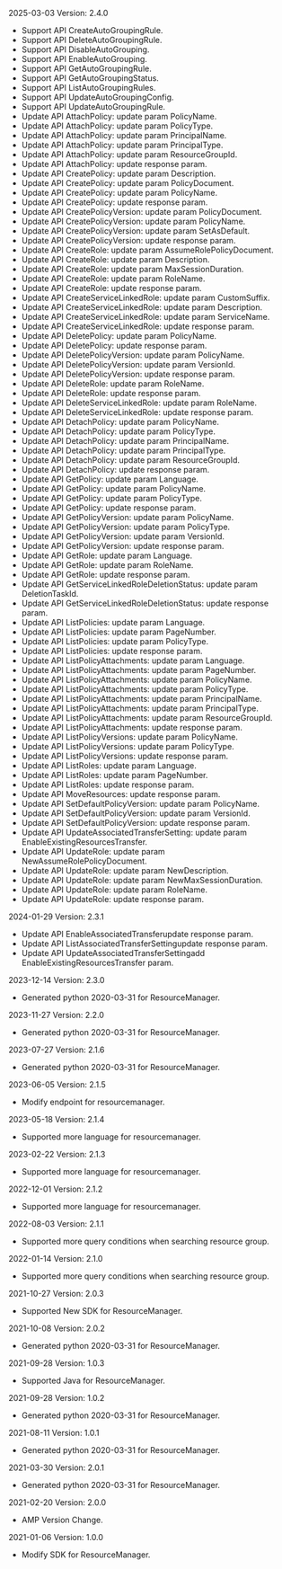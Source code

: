 2025-03-03 Version: 2.4.0
- Support API CreateAutoGroupingRule.
- Support API DeleteAutoGroupingRule.
- Support API DisableAutoGrouping.
- Support API EnableAutoGrouping.
- Support API GetAutoGroupingRule.
- Support API GetAutoGroupingStatus.
- Support API ListAutoGroupingRules.
- Support API UpdateAutoGroupingConfig.
- Support API UpdateAutoGroupingRule.
- Update API AttachPolicy: update param PolicyName.
- Update API AttachPolicy: update param PolicyType.
- Update API AttachPolicy: update param PrincipalName.
- Update API AttachPolicy: update param PrincipalType.
- Update API AttachPolicy: update param ResourceGroupId.
- Update API AttachPolicy: update response param.
- Update API CreatePolicy: update param Description.
- Update API CreatePolicy: update param PolicyDocument.
- Update API CreatePolicy: update param PolicyName.
- Update API CreatePolicy: update response param.
- Update API CreatePolicyVersion: update param PolicyDocument.
- Update API CreatePolicyVersion: update param PolicyName.
- Update API CreatePolicyVersion: update param SetAsDefault.
- Update API CreatePolicyVersion: update response param.
- Update API CreateRole: update param AssumeRolePolicyDocument.
- Update API CreateRole: update param Description.
- Update API CreateRole: update param MaxSessionDuration.
- Update API CreateRole: update param RoleName.
- Update API CreateRole: update response param.
- Update API CreateServiceLinkedRole: update param CustomSuffix.
- Update API CreateServiceLinkedRole: update param Description.
- Update API CreateServiceLinkedRole: update param ServiceName.
- Update API CreateServiceLinkedRole: update response param.
- Update API DeletePolicy: update param PolicyName.
- Update API DeletePolicy: update response param.
- Update API DeletePolicyVersion: update param PolicyName.
- Update API DeletePolicyVersion: update param VersionId.
- Update API DeletePolicyVersion: update response param.
- Update API DeleteRole: update param RoleName.
- Update API DeleteRole: update response param.
- Update API DeleteServiceLinkedRole: update param RoleName.
- Update API DeleteServiceLinkedRole: update response param.
- Update API DetachPolicy: update param PolicyName.
- Update API DetachPolicy: update param PolicyType.
- Update API DetachPolicy: update param PrincipalName.
- Update API DetachPolicy: update param PrincipalType.
- Update API DetachPolicy: update param ResourceGroupId.
- Update API DetachPolicy: update response param.
- Update API GetPolicy: update param Language.
- Update API GetPolicy: update param PolicyName.
- Update API GetPolicy: update param PolicyType.
- Update API GetPolicy: update response param.
- Update API GetPolicyVersion: update param PolicyName.
- Update API GetPolicyVersion: update param PolicyType.
- Update API GetPolicyVersion: update param VersionId.
- Update API GetPolicyVersion: update response param.
- Update API GetRole: update param Language.
- Update API GetRole: update param RoleName.
- Update API GetRole: update response param.
- Update API GetServiceLinkedRoleDeletionStatus: update param DeletionTaskId.
- Update API GetServiceLinkedRoleDeletionStatus: update response param.
- Update API ListPolicies: update param Language.
- Update API ListPolicies: update param PageNumber.
- Update API ListPolicies: update param PolicyType.
- Update API ListPolicies: update response param.
- Update API ListPolicyAttachments: update param Language.
- Update API ListPolicyAttachments: update param PageNumber.
- Update API ListPolicyAttachments: update param PolicyName.
- Update API ListPolicyAttachments: update param PolicyType.
- Update API ListPolicyAttachments: update param PrincipalName.
- Update API ListPolicyAttachments: update param PrincipalType.
- Update API ListPolicyAttachments: update param ResourceGroupId.
- Update API ListPolicyAttachments: update response param.
- Update API ListPolicyVersions: update param PolicyName.
- Update API ListPolicyVersions: update param PolicyType.
- Update API ListPolicyVersions: update response param.
- Update API ListRoles: update param Language.
- Update API ListRoles: update param PageNumber.
- Update API ListRoles: update response param.
- Update API MoveResources: update response param.
- Update API SetDefaultPolicyVersion: update param PolicyName.
- Update API SetDefaultPolicyVersion: update param VersionId.
- Update API SetDefaultPolicyVersion: update response param.
- Update API UpdateAssociatedTransferSetting: update param EnableExistingResourcesTransfer.
- Update API UpdateRole: update param NewAssumeRolePolicyDocument.
- Update API UpdateRole: update param NewDescription.
- Update API UpdateRole: update param NewMaxSessionDuration.
- Update API UpdateRole: update param RoleName.
- Update API UpdateRole: update response param.


2024-01-29 Version: 2.3.1
- Update API EnableAssociatedTransferupdate response param.
- Update API ListAssociatedTransferSettingupdate response param.
- Update API UpdateAssociatedTransferSettingadd EnableExistingResourcesTransfer param.


2023-12-14 Version: 2.3.0
- Generated python 2020-03-31 for ResourceManager.

2023-11-27 Version: 2.2.0
- Generated python 2020-03-31 for ResourceManager.

2023-07-27 Version: 2.1.6
- Generated python 2020-03-31 for ResourceManager.

2023-06-05 Version: 2.1.5
- Modify endpoint for resourcemanager.

2023-05-18 Version: 2.1.4
- Supported more language for resourcemanager.

2023-02-22 Version: 2.1.3
- Supported more language for resourcemanager.

2022-12-01 Version: 2.1.2
- Supported more language for resourcemanager.

2022-08-03 Version: 2.1.1
- Supported more query conditions when searching resource group.

2022-01-14 Version: 2.1.0
- Supported more query conditions when searching resource group.

2021-10-27 Version: 2.0.3
- Supported New SDK for ResourceManager.

2021-10-08 Version: 2.0.2
- Generated python 2020-03-31 for ResourceManager.

2021-09-28 Version: 1.0.3
- Supported Java for ResourceManager.

2021-09-28 Version: 1.0.2
- Generated python 2020-03-31 for ResourceManager.

2021-08-11 Version: 1.0.1
- Generated python 2020-03-31 for ResourceManager.

2021-03-30 Version: 2.0.1
- Generated python 2020-03-31 for ResourceManager.

2021-02-20 Version: 2.0.0
- AMP Version Change.

2021-01-06 Version: 1.0.0
- Modify SDK for ResourceManager.

